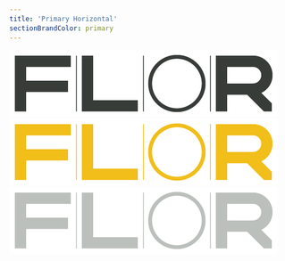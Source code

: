 ```yaml
---
title: 'Primary Horizontal'
sectionBrandColor: primary
---
```


[![](Primary-Horizontal---Black-2.png)](Primary%20Horizontal%20-%20Black.eps)
[![](Primary-Horizontal---Yellow.png)](Primary%20Horizontal%20-%20Yellow.eps)
[![](Primary-Horizontal---Gray.png)](Primary%20Horizontal%20-%20Gray.eps)
